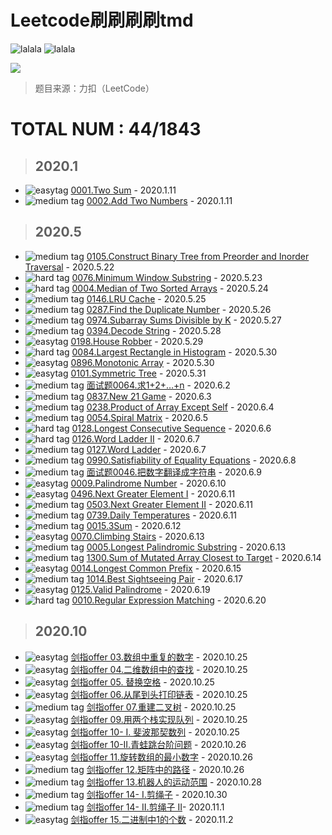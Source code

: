 # Leetcode刷刷刷刷tmd

![lalala](https://img.shields.io/badge/diobrando-leeeeeetcode%EF%BC%81-blue) ![lalala](https://img.shields.io/badge/giao-%E7%89%9B%E4%BB%94%E5%BE%88%E5%BF%99%EF%BC%81%F0%9F%A4%A0-red)

![](http://markdown.diobrando0825.cn/2020-05-22-161942.jpg)
> 题目来源：力扣（LeetCode）
# **TOTAL NUM** : 44/1843

> ## **2020.1**

- ![easytag](https://img.shields.io/badge/-easy-brightgreen) [0001.Two Sum](https://github.com/Diobrandokill/leetcode-notes/blob/master/hash%20table/0001.Two%20Sum.md) - 2020.1.11
- ![medium tag](https://img.shields.io/badge/-medium-yellow) [0002.Add Two Numbers](https://github.com/Diobrandokill/leetcode-notes/blob/master/linked%20list/0002.Add%20Two%20Numbers.md) - 2020.1.11

> ## **2020.5**

- ![medium tag](https://img.shields.io/badge/-medium-yellow) [0105.Construct Binary Tree from Preorder and Inorder Traversal](https://github.com/Diobrandokill/leetcode-notes/blob/master/tree/0105.Construct%20Binary%20Tree%20from%20Preorder%20and%20Inorder%20Traversal.md) - 2020.5.22
- ![hard tag](https://img.shields.io/badge/-hard-red) [0076.Minimum Window Substring](https://github.com/Diobrandokill/leetcode-notes/blob/master/sliding%20window/0076.Minimum%20Window%20Substring.md) - 2020.5.23
- ![hard tag](https://img.shields.io/badge/-hard-red) [0004.Median of Two Sorted Arrays](https://github.com/Diobrandokill/leetcode-notes/blob/master/binary%20search/0004.Median%20of%20Two%20Sorted%20Arrays.md) - 2020.5.24
- ![medium tag](https://img.shields.io/badge/-medium-yellow) [0146.LRU Cache](https://github.com/Diobrandokill/leetcode-notes/blob/master/linked%20list/0146.LRU%20Cache.md) - 2020.5.25
- ![medium tag](https://img.shields.io/badge/-medium-yellow) [0287.Find the Duplicate Number](https://github.com/Diobrandokill/leetcode-notes/blob/master/double%20pointers/0287.Find%20the%20Duplicate%20Number.md) - 2020.5.26
- ![medium tag](https://img.shields.io/badge/-medium-yellow) [0974.Subarray Sums Divisible by K](https://github.com/Diobrandokill/leetcode-notes/blob/master/hash%20table/0974.Subarray%20Sums%20Divisible%20by%20K.md) - 2020.5.27
- ![medium tag](https://img.shields.io/badge/-medium-yellow) [0394.Decode String](https://github.com/Diobrandokill/leetcode-notes/blob/master/string/0394.Decode%20String.md) - 2020.5.28
- ![easytag](https://img.shields.io/badge/-easy-brightgreen) [0198.House Robber](https://github.com/Diobrandokill/leetcode-notes/blob/master/dynamic%20programing/0198.House%20Robber.md) - 2020.5.29
- ![hard tag](https://img.shields.io/badge/-hard-red) [0084.Largest Rectangle in Histogram](https://github.com/Diobrandokill/leetcode-notes/blob/master/stack/0084.Largest%20Rectangle%20in%20Histogram.md) - 2020.5.30
- ![easytag](https://img.shields.io/badge/-easy-brightgreen) [0896.Monotonic Array](https://github.com/Diobrandokill/leetcode-notes/blob/master/stack/0896.Monotonic%20Array.md) - 2020.5.30
- ![easytag](https://img.shields.io/badge/-easy-brightgreen) [0101.Symmetric Tree](https://github.com/Diobrandokill/leetcode-notes/blob/master/tree/0101.Symmetric%20Tree.md) - 2020.5.31
- ![medium tag](https://img.shields.io/badge/-medium-yellow) [面试题0064.求1+2+…+n](https://github.com/Diobrandokill/leetcode-notes/blob/master/math/面试题64.求1+2+…+n.md) - 2020.6.2
- ![medium tag](https://img.shields.io/badge/-medium-yellow) [0837.New 21 Game](https://github.com/Diobrandokill/leetcode-notes/blob/master/dynamic%20programing/0837.New%2021%20Game.md) - 2020.6.3
- ![medium tag](https://img.shields.io/badge/-medium-yellow) [0238.Product of Array Except Self](https://github.com/Diobrandokill/leetcode-notes/blob/master/math/0238.Product%20of%20Array%20Except%20Self.md) - 2020.6.4
- ![medium tag](https://img.shields.io/badge/-medium-yellow) [0054.Spiral Matrix](https://github.com/Diobrandokill/leetcode-notes/blob/master/array/0054.Spiral%20matrix.md) - 2020.6.5
- ![hard tag](https://img.shields.io/badge/-hard-red) [0128.Longest Consecutive Sequence](https://github.com/Diobrandokill/leetcode-notes/blob/master/array/0128.Longest%20Consecutive%20Sequence.md) - 2020.6.6
- ![hard tag](https://img.shields.io/badge/-hard-red) [0126.Word Ladder II](https://github.com/Diobrandokill/leetcode-notes/blob/master/bfs/0126.Word%20Ladder%20II.md) - 2020.6.7
- ![medium tag](https://img.shields.io/badge/-medium-yellow) [0127.Word Ladder](https://github.com/Diobrandokill/leetcode-notes/blob/master/bfs/0127.Word%20Ladder.md) - 2020.6.7
- ![medium tag](https://img.shields.io/badge/-medium-yellow) [0990.Satisfiability of Equality Equations](https://github.com/Diobrandokill/leetcode-notes/blob/master/union%20find%20set/0990.Satisfiability%20of%20Equality%20Equations.md) - 2020.6.8
- ![medium tag](https://img.shields.io/badge/-medium-yellow) [面试题0046.把数字翻译成字符串](https://github.com/Diobrandokill/leetcode-notes/blob/master/dynamic%20programing/面试题0046.把数字翻译成字符串.md) - 2020.6.9
- ![easytag](https://img.shields.io/badge/-easy-brightgreen) [0009.Palindrome Number](https://github.com/Diobrandokill/leetcode-notes/blob/master/math/0009.Palindrome%20Number.md) - 2020.6.10
- ![easytag](https://img.shields.io/badge/-easy-brightgreen) [0496.Next Greater Element I](https://github.com/Diobrandokill/leetcode-notes/blob/master/stack/0496.Next%20Greater%20Element%20I.md) - 2020.6.11
- ![medium tag](https://img.shields.io/badge/-medium-yellow) [0503.Next Greater Element II](https://github.com/Diobrandokill/leetcode-notes/blob/master/stack/0503.Next%20Greater%20Element%20II.md) - 2020.6.11
- ![medium tag](https://img.shields.io/badge/-medium-yellow) [0739.Daily Temperatures](https://github.com/Diobrandokill/leetcode-notes/blob/master/stack/0739.Daily%20Temperatures.md) - 2020.6.11
- ![medium tag](https://img.shields.io/badge/-medium-yellow) [0015.3Sum](https://github.com/Diobrandokill/leetcode-notes/blob/master/double%20pointers/0015.3Sum.md) - 2020.6.12
- ![easytag](https://img.shields.io/badge/-easy-brightgreen) [0070.Climbing Stairs](https://github.com/Diobrandokill/leetcode-notes/blob/master/dynamic%20programing/0070.Climbing%20Stairs.md) - 2020.6.13
- ![medium tag](https://img.shields.io/badge/-medium-yellow) [0005.Longest Palindromic Substring](https://github.com/Diobrandokill/leetcode-notes/blob/master/dynamic%20programing/0005.Longest%20Palindromic%20Substring.md) - 2020.6.13
- ![medium tag](https://img.shields.io/badge/-medium-yellow) [1300.Sum of Mutated Array Closest to Target](https://github.com/Diobrandokill/leetcode-notes/blob/master/binary%20search/1300.Sum%20of%20Mutated%20Array%20Closest%20to%20Target.md) - 2020.6.14
- ![easytag](https://img.shields.io/badge/-easy-brightgreen) [0014.Longest Common Prefix](https://github.com/Diobrandokill/leetcode-notes/blob/master/string/0014.Longest%20Common%20Prefix.md) - 2020.6.15
- ![medium tag](https://img.shields.io/badge/-medium-yellow) [1014.Best Sightseeing Pair](https://github.com/Diobrandokill/leetcode-notes/blob/master/array/1014.Best%20Sightseeing%20Pair.md) - 2020.6.17
- ![easytag](https://img.shields.io/badge/-easy-brightgreen) [0125.Valid Palindrome](https://github.com/Diobrandokill/leetcode-notes/blob/master/string/0125.Valid%20Palindrome.md) - 2020.6.19
- ![hard tag](https://img.shields.io/badge/-hard-red) [0010.Regular Expression Matching](https://github.com/Diobrandokill/leetcode-notes/blob/master/dynamic%20programing/0010.Regular%20Expression%20Matching.md) - 2020.6.20

> ## **2020.10**
- ![easytag](https://img.shields.io/badge/-easy-brightgreen) [剑指offer 03.数组中重复的数字](https://github.com/Diobrandokill/leetcode-notes/blob/master/%E5%89%91%E6%8C%87Offer/03.%20%E6%95%B0%E7%BB%84%E4%B8%AD%E9%87%8D%E5%A4%8D%E7%9A%84%E6%95%B0%E5%AD%97.md) - 2020.10.25
- ![easytag](https://img.shields.io/badge/-easy-brightgreen) [剑指offer 04.二维数组中的查找](https://github.com/Diobrandokill/leetcode-notes/blob/master/%E5%89%91%E6%8C%87Offer/04.%20%E4%BA%8C%E7%BB%B4%E6%95%B0%E7%BB%84%E4%B8%AD%E7%9A%84%E6%9F%A5%E6%89%BE.md) - 2020.10.25
- ![easytag](https://img.shields.io/badge/-easy-brightgreen) [剑指offer 05. 替换空格](https://github.com/Diobrandokill/leetcode-notes/blob/master/%E5%89%91%E6%8C%87Offer/05.%20%E6%9B%BF%E6%8D%A2%E7%A9%BA%E6%A0%BC.md) - 2020.10.25
- ![easytag](https://img.shields.io/badge/-easy-brightgreen) [剑指offer 06.从尾到头打印链表](https://github.com/Diobrandokill/leetcode-notes/blob/master/%E5%89%91%E6%8C%87Offer/06.%20%E4%BB%8E%E5%B0%BE%E5%88%B0%E5%A4%B4%E6%89%93%E5%8D%B0%E9%93%BE%E8%A1%A8.md) - 2020.10.25
- ![medium tag](https://img.shields.io/badge/-medium-yellow) [剑指offer 07.重建二叉树](https://github.com/Diobrandokill/leetcode-notes/blob/master/%E5%89%91%E6%8C%87Offer/07.%20%E9%87%8D%E5%BB%BA%E4%BA%8C%E5%8F%89%E6%A0%91.md) - 2020.10.25
- ![easytag](https://img.shields.io/badge/-easy-brightgreen) [剑指offer 09.用两个栈实现队列](https://github.com/Diobrandokill/leetcode-notes/blob/master/%E5%89%91%E6%8C%87Offer/09.%20%E7%94%A8%E4%B8%A4%E4%B8%AA%E6%A0%88%E5%AE%9E%E7%8E%B0%E9%98%9F%E5%88%97.md) - 2020.10.25
- ![easytag](https://img.shields.io/badge/-easy-brightgreen) [剑指offer 10- I. 斐波那契数列](https://github.com/Diobrandokill/leetcode-notes/blob/master/%E5%89%91%E6%8C%87Offer/10-I.%20%E6%96%90%E6%B3%A2%E9%82%A3%E5%A5%91%E6%95%B0%E5%88%97.md) - 2020.10.25
- ![easytag](https://img.shields.io/badge/-easy-brightgreen) [剑指offer 10-II.青蛙跳台阶问题](https://github.com/Diobrandokill/leetcode-notes/blob/master/%E5%89%91%E6%8C%87Offer/10-II.%20%E9%9D%92%E8%9B%99%E8%B7%B3%E5%8F%B0%E9%98%B6%E9%97%AE%E9%A2%98.md) - 2020.10.26
- ![easytag](https://img.shields.io/badge/-easy-brightgreen) [剑指offer 11.旋转数组的最小数字](https://github.com/Diobrandokill/leetcode-notes/blob/master/%E5%89%91%E6%8C%87Offer/11.%20%E6%97%8B%E8%BD%AC%E6%95%B0%E7%BB%84%E7%9A%84%E6%9C%80%E5%B0%8F%E6%95%B0%E5%AD%97.md) - 2020.10.26
- ![medium tag](https://img.shields.io/badge/-medium-yellow) [剑指offer 12.矩阵中的路径](https://github.com/Diobrandokill/leetcode-notes/blob/master/%E5%89%91%E6%8C%87Offer/12.%20%E7%9F%A9%E9%98%B5%E4%B8%AD%E7%9A%84%E8%B7%AF%E5%BE%84.md) - 2020.10.26
- ![medium tag](https://img.shields.io/badge/-medium-yellow) [剑指offer 13.机器人的运动范围](https://github.com/Diobrandokill/leetcode-notes/blob/master/%E5%89%91%E6%8C%87Offer/13.%20%E6%9C%BA%E5%99%A8%E4%BA%BA%E7%9A%84%E8%BF%90%E5%8A%A8%E8%8C%83%E5%9B%B4.md) - 2020.10.28
- ![medium tag](https://img.shields.io/badge/-medium-yellow) [剑指offer 14- I.剪绳子](https://github.com/Diobrandokill/leetcode-notes/blob/master/%E5%89%91%E6%8C%87Offer/14-%20I.%20%E5%89%AA%E7%BB%B3%E5%AD%90.md) - 2020.10.30
- ![medium tag](https://img.shields.io/badge/-medium-yellow) [剑指offer 14- II.剪绳子 II](https://github.com/Diobrandokill/leetcode-notes/blob/master/%E5%89%91%E6%8C%87Offer/14-%20II.%20%E5%89%AA%E7%BB%B3%E5%AD%90%20II.md)- 2020.11.1
- ![easytag](https://img.shields.io/badge/-easy-brightgreen) [剑指offer 15.二进制中1的个数](https://leetcode-cn.com/problems/er-jin-zhi-zhong-1de-ge-shu-lcof/) - 2020.11.2